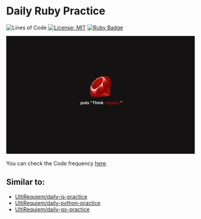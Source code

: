 # Daily Ruby Practice

![Lines of Code](https://img.shields.io/tokei/lines/github.com/UltiRequiem/daily-ruby-practice?color=blue&label=Total%20Lines)
[![License: MIT](https://black.readthedocs.io/en/stable/_static/license.svg)](https://github.com/UltiRequiem/daily-ruby-practice/blob/main/LICENSE)
[![Ruby Badge](https://img.shields.io/badge/Ruby%20is-Cool-1f425f.svg)](https://www.ruby-lang.org)

![Ruby Wallpaper](./assets/media/docs/wall.jpg)

You can check the Code frequency [here](https://github.com/UltiRequiem/daily-ruby-practice/graphs/code-frequency).

## Similar to:

- [UltiRequiem/daily-js-practice](https://github.com/UltiRequiem/daily-js-practice)
- [UltiRequiem/daily-python-practice](https://github.com/UltiRequiem/daily-python-practice)
- [UltiRequiem/daily-go-practice](https://github.com/UltiRequiem/daily-go-practice)
